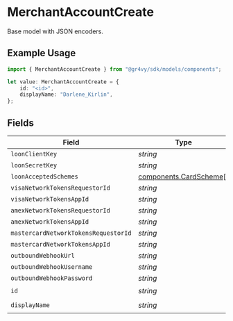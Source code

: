 # MerchantAccountCreate

Base model with JSON encoders.

## Example Usage

```typescript
import { MerchantAccountCreate } from "@gr4vy/sdk/models/components";

let value: MerchantAccountCreate = {
    id: "<id>",
    displayName: "Darlene_Kirlin",
};
```

## Fields

| Field                                                            | Type                                                             | Required                                                         | Description                                                      |
| ---------------------------------------------------------------- | ---------------------------------------------------------------- | ---------------------------------------------------------------- | ---------------------------------------------------------------- |
| `loonClientKey`                                                  | *string*                                                         | :heavy_minus_sign:                                               | N/A                                                              |
| `loonSecretKey`                                                  | *string*                                                         | :heavy_minus_sign:                                               | N/A                                                              |
| `loonAcceptedSchemes`                                            | [components.CardScheme](../../models/components/cardscheme.md)[] | :heavy_minus_sign:                                               | N/A                                                              |
| `visaNetworkTokensRequestorId`                                   | *string*                                                         | :heavy_minus_sign:                                               | N/A                                                              |
| `visaNetworkTokensAppId`                                         | *string*                                                         | :heavy_minus_sign:                                               | N/A                                                              |
| `amexNetworkTokensRequestorId`                                   | *string*                                                         | :heavy_minus_sign:                                               | N/A                                                              |
| `amexNetworkTokensAppId`                                         | *string*                                                         | :heavy_minus_sign:                                               | N/A                                                              |
| `mastercardNetworkTokensRequestorId`                             | *string*                                                         | :heavy_minus_sign:                                               | N/A                                                              |
| `mastercardNetworkTokensAppId`                                   | *string*                                                         | :heavy_minus_sign:                                               | N/A                                                              |
| `outboundWebhookUrl`                                             | *string*                                                         | :heavy_minus_sign:                                               | N/A                                                              |
| `outboundWebhookUsername`                                        | *string*                                                         | :heavy_minus_sign:                                               | N/A                                                              |
| `outboundWebhookPassword`                                        | *string*                                                         | :heavy_minus_sign:                                               | N/A                                                              |
| `id`                                                             | *string*                                                         | :heavy_check_mark:                                               | N/A                                                              |
| `displayName`                                                    | *string*                                                         | :heavy_check_mark:                                               | N/A                                                              |